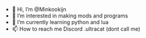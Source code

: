 - 👋 Hi, I’m @Minkookijn
- 👀 I’m interested in making mods and programs
- 🌱 I’m currently learning python and lua
- 📫 How to reach me Discord .ultracat (dont call me)

<!---
Minkookijn/Minkookijn is a ✨ special ✨ repository because its `README.md` (this file) appears on your GitHub profile.
You can click the Preview link to take a look at your changes.
--->
